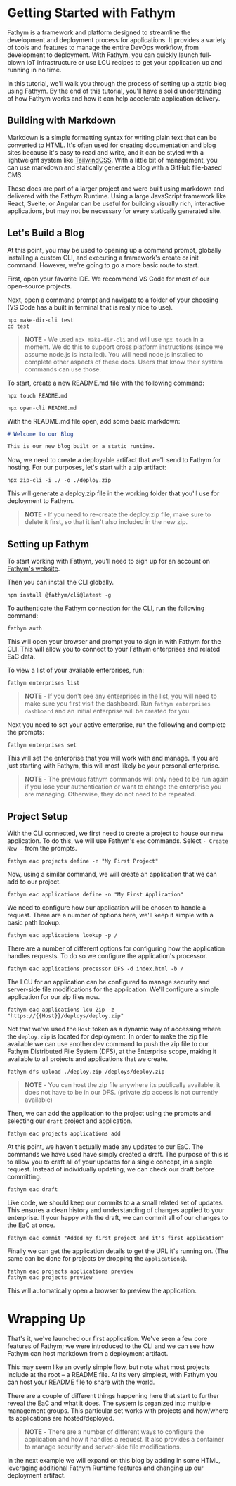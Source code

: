 # Getting Started with Fathym

Fathym is a framework and platform designed to streamline the development and deployment process for applications. It provides a variety of tools and features to manage the entire DevOps workflow, from development to deployment. With Fathym, you can quickly launch full-blown IoT infrastructure or use LCU recipes to get your application up and running in no time.

In this tutorial, we'll walk you through the process of setting up a static blog using Fathym. By the end of this tutorial, you'll have a solid understanding of how Fathym works and how it can help accelerate application delivery.

## Building with Markdown

Markdown is a simple formatting syntax for writing plain text that can be converted to HTML. It's often used for creating documentation and blog sites because it's easy to read and write, and it can be styled with a lightweight system like [TailwindCSS](https://tailwindcss.com/). With a little bit of management, you can use markdown and statically generate a blog with a GitHub file-based CMS.

These docs are part of a larger project and were built using markdown and delivered with the Fathym Runtime. Using a large JavaScript framework like React, Svelte, or Angular can be useful for building visually rich, interactive applications, but may not be necessary for every statically generated site.

## Let's Build a Blog

At this point, you may be used to opening up a command prompt, globally installing a custom CLI, and executing a framework's create or init command. However, we're going to go a more basic route to start.

First, open your favorite IDE. We recommend VS Code for most of our open-source projects.

Next, open a command prompt and navigate to a folder of your choosing (VS Code has a built in terminal that is really nice to use).

```cli
npx make-dir-cli test
cd test
```

> **NOTE** - We used `npx make-dir-cli` and will use `npx touch` in a moment. We do this to support cross platform instructions (since we assume node.js is installed). You will need node.js installed to complete other aspects of these docs. Users that know their system commands can use those.

To start, create a new README.md file with the following command:

```cli
npx touch README.md

npx open-cli README.md
```

With the README.md file open, add some basic markdown:

```markdown
# Welcome to our Blog

This is our new blog built on a static runtime.
```

Now, we need to create a deployable artifact that we'll send to Fathym for hosting. For our purposes, let's start with a zip artifact:

```cli
npx zip-cli -i ./ -o ./deploy.zip
```

This will generate a deploy.zip file in the working folder that you'll use for deployment to Fathym.

> **NOTE** - If you need to re-create the deploy.zip file, make sure to delete it first, so that it isn't also included in the new zip.

## Setting up Fathym

To start working with Fathym, you'll need to sign up for an account on [Fathym's website](https://www.fathym.com/dashboard).

Then you can install the CLI globally.

```cli
npm install @fathym/cli@latest -g
```

To authenticate the Fathym connection for the CLI, run the following command:

```cli
fathym auth
```

This will open your browser and prompt you to sign in with Fathym for the CLI. This will allow you to connect to your Fathym enterprises and related EaC data.

To view a list of your available enterprises, run:

```cli
fathym enterprises list
```

> **NOTE** - If you don't see any enterprises in the list, you will need to make sure you first visit the dashboard. Run `fathym enterprises dashboard` and an initial enterprise will be created for you.

Next you need to set your active enterprise, run the following and complete the prompts:

```cli
fathym enterprises set
```

This will set the enterprise that you will work with and manage. If you are just starting with Fathym, this will most likely be your personal enterprise.

> **NOTE** - The previous fathym commands will only need to be run again if you lose your authentication or want to change the enterprise you are managing. Otherwise, they do not need to be repeated.

## Project Setup

With the CLI connected, we first need to create a project to house our new application. To do this, we will use Fathym's `eac` commands. Select `- Create New -` from the prompts.

```cli
fathym eac projects define -n "My First Project"
```

Now, using a similar command, we will create an application that we can add to our project.

```cli
fathym eac applications define -n "My First Application"
```

We need to configure how our application will be chosen to handle a request. There are a number of options here, we'll keep it simple with a basic path lookup.

```cli
fathym eac applications lookup -p /
```

There are a number of different options for configuring how the application handles requests. To do so we configure the application's processor.

```cli
fathym eac applications processor DFS -d index.html -b /
```

The LCU for an application can be configured to manage security and server-side file modifications for the application. We'll configure a simple application for our zip files now.

```cli
fathym eac applications lcu Zip -z "https://{{Host}}/deploys/deploy.zip"
```

Not that we've used the `Host` token as a dynamic way of accessing where the `deploy.zip` is located for deployment. In order to make the zip file available we can use another dev command to push the zip file to our Fathym Distributed File System (DFS), at the Enterprise scope, making it available to all projects and applications that we create.

```cli
fathym dfs upload ./deploy.zip /deploys/deploy.zip
```

> **NOTE** - You can host the zip file anywhere its publically available, it does not have to be in our DFS. (private zip access is not currently available)

Then, we can add the application to the project using the prompts and selecting our `draft` project and application.

```cli
fathym eac projects applications add
```

At this point, we haven't actually made any updates to our EaC. The commands we have used have simply created a draft. The purpose of this is to allow you to craft all of your updates for a single concept, in a single request. Instead of individually updating, we can check our draft before committing.

```cli
fathym eac draft
```

Like code, we should keep our commits to a a small related set of updates. This ensures a clean history and understanding of changes applied to your enterprise. If your happy with the draft, we can commit all of our changes to the EaC at once.

```cli
fathym eac commit "Added my first project and it's first application"
```

Finally we can get the application details to get the URL it's running on. (The same can be done for projects by dropping the `applications`).

```cli
fathym eac projects applications preview
fathym eac projects preview
```

This will automatically open a browser to preview the application.

# Wrapping Up

That's it, we've launched our first application. We've seen a few core features of Fathym; we were introduced to the CLI and we can see how Fathym can host markdown from a deployment artifact.

This may seem like an overly simple flow, but note what most projects include at the root – a README file. At its very simplest, with Fathym you can host your README file to share with the world.

There are a couple of different things happening here that start to further reveal the EaC and what it does. The system is organized into multiple management groups. This particular set works with projects and how/where its applications are hosted/deployed.

> **NOTE** - There are a number of different ways to configure the application and how it handles a request. It also provides a container to manage security and server-side file modifications.

In the next example we will expand on this blog by adding in some HTML, leveraging additional Fathym Runtime features and changing up our deployment artifact.
